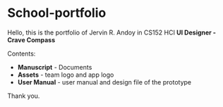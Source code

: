 # School-portfolio
Hello, this is the portfolio of Jervin R. Andoy in CS152 HCI
**UI Designer - Crave Compass**

Contents:
- **Manuscript** - Documents
- **Assets** - team logo and app logo
- **User Manual** - user manual and design file of the prototype

Thank you.
